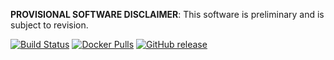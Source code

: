 **PROVISIONAL SOFTWARE DISCLAIMER**: This software is preliminary and is subject to revision.

 [![Build Status][tb]][tt] [![Docker Pulls][db]][dh] [![GitHub release][gb]][gr]

[tb]: https://img.shields.io/travis/jakebrinkmann/lagoon-toad/devel.svg?style=flat-square
[tt]: https://travis-ci.org/jakebrinkmann/lagoon-toad
[db]: https://img.shields.io/docker/automated/jbrinkmann/lagoon-toad.svg?style=flat-square
[dh]: https://hub.docker.com/r/jbrinkmann/lagoon-toad/tags/
[gb]: https://img.shields.io/github/release/jakebrinkmann/lagoon-toad.svg?style=flat-square
[gr]: https://github.com/jakebrinkmann/lagoon-toad/releases
